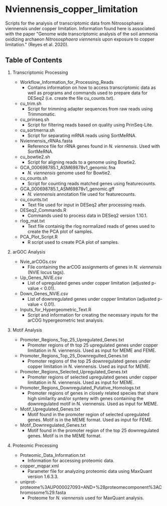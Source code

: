 # Nviennensis_copper_limitation
Scripts for the analysis of transcriptomic data from Nitrososphaera viennensis under copper limitation. Information found here is associated with the paper "Genome wide transcriptomic analysis of the soil ammonia oxidizing archaeon *Nitrososphaera viennensis* upon exposure to copper limitation." (Reyes et al. 2020).

##  Table of Contents  

1.  Transcriptomic Processing
    *  Workflow_Information_for_Processing_Reads
       *  Contains information on how to access transcriptomic data as well as programs and commands used to prepare data for DESeq2 (i.e. create the file cu_counts.txt).
    *  cu_trim.sh
       *  Script for trimming adapter sequences from raw reads using Trimmomatic.
    *  cu_prinseq.sh
       *  Script for filtering reads based on quality using PrinSeq-Lite.
    *  cu_sortmerna.sh
       *  Script for separating mRNA reads using SortMeRNA.
    *  Nviennensis_rRNAs.fasta
       *  Reference file for rRNA genes found in *N. viennensis*.  Used with SortMeRNA.
    *  cu_bowtie2.sh
       *  Script for aligning reads to a genome using Bowtie2.
    *  GCA_000698785.1_ASM69878v1_genomic.fna
       *  *N. viennensis* genome used for Bowtie2.
    *  cu_counts.sh
       *  Script for counting reads matched genes using featurecounts.
     * GCA_000698785.1_ASM69878v1_genomic.gff
       *  *N. viennensis* annotation file used for featurecounts.
    *  cu_counts.txt
       *  Text file used for input in DESeq2 after processing reads.
    *  DESeq2_Commands.R
       *  Commands used to process data in DESeq2 version 1.10.1.
    *  rlog_mat.txt
       *  Text file containig the rlog normalized reads of genes used to create the PCA plot of samples.
    *  PCA_Plot_Script.R
       *  R script used to create PCA plot of samples.
    
   
    
2.  arGOC Analysis
    *  Nvie_arCOGs.csv
       *  File containing the arCOG assignments of genes in *N. viennensis* (NVIE locus tags). 
    *  Up_Genes_NVIE.csv
       *  List of upregulated genes under copper limitation (adjusted p-value &lt; 0.01). 
    *  Down_Genes_NVIE.csv
       *  List of downregulated genes under copper limitation (adjusted p-value &lt; 0.01).
    *  Inputs_for_Hypergeometric_Text.R
       *  Script and information for creating the necessary inputs for the arCOG hypergeometric test analysis. 
    
3.  Motif Analysis
    *  Promoter_Regions_Top_25_Upregulated_Genes.txt
       *  Promoter regions of th top 25 upregulated genes under copper limitation in N. viennensis.  Used as input for MEME and FEME.
    *  Promoter_Regions_Top_25_Downregulted_Genes.txt
       *  Promoter regions of the top 25 downregulated genes under copper limitation in N. viennensis.  Used as input for MEME.
    *  Promoter_Regions_Selected_Upregulated_Genes.txt
       *  Promoter regions of selected upregulated genes under copper limitation in N. viennensis.  Used as input for MEME.
    *  Promoter_Regions_Downregulated_Putative_Homologs.txt
       *  Promoter regions of genes in closely related species that share high similarity and/or synteny with genes containing the downregulated motif in N. viennensis.  Used as input for MEME. 
    *  Motif_Upregulated_Genes.txt
       *  Motif found in the promoter region of selected upregulated genes.  Motif is in the MEME format.  Used as input for FEME.
    *  Motif_Downregulated_Genes.txt
       *  Motif found in the promoter region of the top 25 downregulated genes.	Motif is in the MEME format.
    
4.  Proteomic Precessing
    *  Proteomic_Data_Information.txt
       *  Information for accessing proteomic data.
    *  copper_mqpar.xml
       *  Parameter file for analyzing proteomic data using MaxQuant version 1.6.3.3.
    *  uniprot-proteome%3AUP000027093+AND+%28proteomecomponent%3AChromosome%29.fasta
       *  Proteome for *N. viennensis* used for MaxQuant analysis.
    

